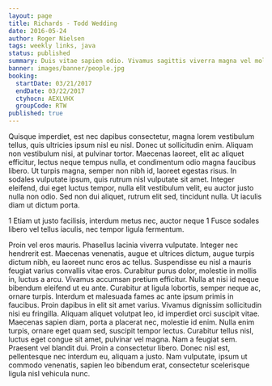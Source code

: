 ```yaml
---
layout: page
title: Richards - Todd Wedding
date: 2016-05-24
author: Roger Nielsen
tags: weekly links, java
status: published
summary: Duis vitae sapien odio. Vivamus sagittis viverra magna vel mollis.
banner: images/banner/people.jpg
booking:
  startDate: 03/21/2017
  endDate: 03/22/2017
  ctyhocn: AEXLVHX
  groupCode: RTW
published: true
---
```

Quisque imperdiet, est nec dapibus consectetur, magna lorem vestibulum tellus, quis ultricies ipsum nisl eu nisl. Donec ut sollicitudin enim. Aliquam non vestibulum nisi, at pulvinar tortor. Maecenas laoreet, elit ac aliquet efficitur, lectus neque tempus nulla, et condimentum odio magna faucibus libero. Ut turpis magna, semper non nibh id, laoreet egestas risus. In sodales vulputate ipsum, quis rutrum nisl vulputate sit amet. Integer eleifend, dui eget luctus tempor, nulla elit vestibulum velit, eu auctor justo nulla non odio. Sed non dui aliquet, rutrum elit sed, tincidunt nulla. Ut iaculis diam ut dictum porta.

1 Etiam ut justo facilisis, interdum metus nec, auctor neque
1 Fusce sodales libero vel tellus iaculis, nec tempor ligula fermentum.

Proin vel eros mauris. Phasellus lacinia viverra vulputate. Integer nec hendrerit est. Maecenas venenatis, augue et ultrices dictum, augue turpis dictum nibh, eu laoreet nunc eros ac tellus. Suspendisse eu nisl a mauris feugiat varius convallis vitae eros. Curabitur purus dolor, molestie in mollis in, luctus a arcu. Vivamus accumsan pretium efficitur. Nulla at nisi id neque bibendum eleifend ut eu ante. Curabitur at ligula lobortis, semper neque ac, ornare turpis. Interdum et malesuada fames ac ante ipsum primis in faucibus. Proin dapibus in elit sit amet varius. Vivamus dignissim sollicitudin nisi eu fringilla. Aliquam aliquet volutpat leo, id imperdiet orci suscipit vitae. Maecenas sapien diam, porta a placerat nec, molestie id enim.
Nulla enim turpis, ornare eget quam sed, suscipit tempor lectus. Curabitur tellus nisl, luctus eget congue sit amet, pulvinar vel magna. Nam a feugiat sem. Praesent vel blandit dui. Proin a consectetur libero. Donec nisl est, pellentesque nec interdum eu, aliquam a justo. Nam vulputate, ipsum ut commodo venenatis, sapien leo bibendum erat, consectetur scelerisque ligula nisl vehicula nunc.

